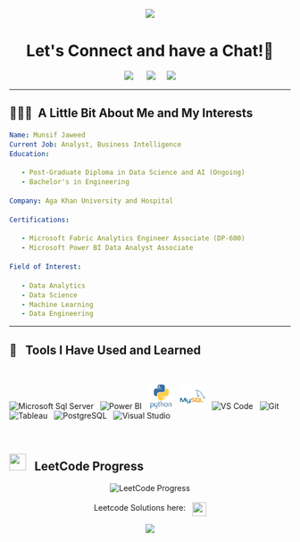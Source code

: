 <p align="center">
  <img src="https://capsule-render.vercel.app/api?type=waving&color=gradient&text=Hello!&height=100&section=header"/>
</p>

<h1 align="center">
  Let's Connect and have a Chat!💬
</h1>

<p align="center">
  <a href="mailto:munsifjaved00@gmail.com" style="text-decoration: none;">
    <img height="50" src="https://mailmeteor.com/logos/assets/PNG/Gmail_Logo_512px.png" />
  </a>&nbsp;&nbsp;&nbsp;&nbsp;
  <a href="https://www.linkedin.com/in/munsifjaved1/" style="text-decoration: none;">
    <img height="50" src="https://cdn.jsdelivr.net/gh/devicons/devicon@latest/icons/linkedin/linkedin-original.svg" />
  </a>&nbsp;&nbsp;&nbsp;
  <a href="https://www.kaggle.com/munsifjaved" style="text-decoration: none;">
    <img height="50" src="https://cdn.jsdelivr.net/gh/devicons/devicon@latest/icons/kaggle/kaggle-original.svg" />
  </a>
</p>


---

<h2> 👨🏻‍💻 &nbsp;A Little Bit About Me and My Interests</h2>

```yaml
Name: Munsif Jaweed
Current Job: Analyst, Business Intelligence 
Education:

   - Post-Graduate Diploma in Data Science and AI (Ongoing)
   - Bachelor's in Engineering
  
Company: Aga Khan University and Hospital

Certifications:
  
   - Microsoft Fabric Analytics Engineer Associate (DP-600)
   - Microsoft Power BI Data Analyst Associate

Field of Interest:
  
   - Data Analytics
   - Data Science
   - Machine Learning
   - Data Engineering


```
  
---  
  
<h2> 🚀 &nbsp; Tools I Have Used and Learned</h2>
<br>
<p align="left">
<img src="https://cdn.jsdelivr.net/gh/devicons/devicon@latest/icons/microsoftsqlserver/microsoftsqlserver-original.svg" alt="Microsoft Sql Server" width="47" height="47"/>
</a>&nbsp;
<img src="https://raw.githubusercontent.com/microsoft/PowerBI-Icons/main/SVG/Power-BI.svg" alt="Power BI" width="45" height="45"/>
</a>&nbsp;
<img src="https://raw.githubusercontent.com/devicons/devicon/master/icons/python/python-original-wordmark.svg" alt="Python" width="45" height="45"/>
</a>&nbsp;
<img src="https://raw.githubusercontent.com/devicons/devicon/master/icons/mysql/mysql-original-wordmark.svg" alt="MySQL" width="45" height="45" />
</a>&nbsp;
<img src="https://cdn.jsdelivr.net/gh/devicons/devicon/icons/vscode/vscode-original.svg" alt="VS Code" width="45" height="45"/>
</a>&nbsp;
<img src="https://cdn.jsdelivr.net/gh/devicons/devicon/icons/git/git-original.svg" alt="Git" width="45" height="45"/>
</a>&nbsp;
<img src="https://cdn.worldvectorlogo.com/logos/tableau-software.svg" alt="Tableau" width="45" height="45"/>
</a>&nbsp;
<img src="https://cdn.jsdelivr.net/gh/devicons/devicon@latest/icons/postgresql/postgresql-original.svg" alt="PostgreSQL" width="45" height="45"/>
</a>&nbsp;
<img src="https://cdn.jsdelivr.net/gh/devicons/devicon@latest/icons/visualstudio/visualstudio-original.svg" alt="Visual Studio" width="45" height="45"/>
</p>
<br>
<h2> <img src="https://iconape.com/wp-content/png_logo_vector/leetcode-logo-white-no-text.png" width="30" height="30"/>  &nbsp; LeetCode Progress </h2>
<p align="center">
  <img src="https://leetcard.jacoblin.cool/munsifjaved00?theme=unicorn" alt="LeetCode Progress">
</p>

<p align="center">
  <a>Leetcode Solutions here:</a>
  </a>&nbsp;
  <a href="https://github.com/munsifjaved/LeetCode-Solutions" style="text-decoration: none;">
    <img src="https://iconmonstr.com/wp-content/g/gd/makefg.php?i=../releases/preview/2012/png/iconmonstr-github-1.png&r=255&g=255&b=255" width="25" height="25" style="vertical-align: middle; margin-top: 3px;"/>
  </a>
</p>


<p align="center">
  <img src="https://capsule-render.vercel.app/api?type=waving&color=gradient&height=100&section=footer"/>
  
</p>




